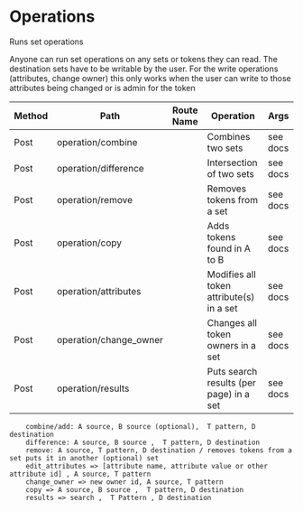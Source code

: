 # Operations 

Runs set operations

Anyone can run set operations on any sets or tokens they can read. The destination sets have to be writable by the user.
For the write operations (attributes, change owner) this only works when the user can write to those attributes being changed or is admin for the token



| Method | Path                   | Route Name | Operation                                | Args                                                           |
|--------|------------------------|------------|------------------------------------------|----------------------------------------------------------------|
| Post   | operation/combine      |            | Combines two sets                        | see docs                                                       |
| Post   | operation/difference   |            | Intersection of two sets                 | see docs                                                       |
| Post   | operation/remove       |            | Removes tokens from a set                | see docs                                                       |
| Post   | operation/copy         |            | Adds tokens found in A to B              | see docs                                                       |
| Post   | operation/attributes   |            | Modifies all token attribute(s) in a set | see docs                                                       |
| Post   | operation/change_owner |            | Changes all token owners in a set        | see docs                                                       |
| Post   | operation/results      |            | Puts search results (per page) in a set  | see docs                                                       |



        combine/add: A source, B source (optional),  T pattern, D destination
        difference: A source, B source ,  T pattern, D destination
        remove: A source, T pattern, D destination / removes tokens from a set puts it in another (optional) set
        edit_attributes => [attribute name, attribute value or other attribute id] , A source, T pattern
        change_owner => new owner id, A source, T pattern
        copy => A source, B source ,  T pattern, D destination
        results => search ,  T Pattern , D destination